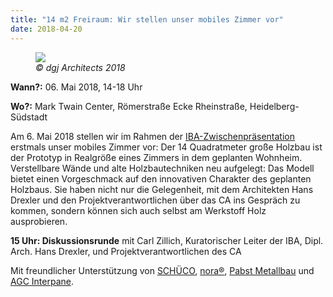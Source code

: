 ```yaml
---
title: "14 m2 Freiraum: Wir stellen unser mobiles Zimmer vor"
date: 2018-04-20
---
```


<figure>
    <img class="image" src="/aktuelles/demonstrator_rendering.jpg">
    <figcaption><cite>© dgj Architects 2018</cite></figcaption>
</figure>

__Wann?:__ 06. Mai 2018, 14-18 Uhr

__Wo?:__ Mark Twain Center, Römerstraße Ecke Rheinstraße, Heidelberg-Südstadt

Am 6. Mai 2018 stellen wir im Rahmen der [IBA-Zwischenpräsentation](iba.heidelberg.de/deutsch/veranstaltungen/kalender/iba_projekt-012-collegium-academicum-14-m-freiraum.html) erstmals unser mobiles Zimmer vor: Der 14 Quadratmeter große Holzbau ist der Prototyp in Realgröße eines Zimmers in dem geplanten Wohnheim. Verstellbare Wände und alte Holzbautechniken neu aufgelegt: Das Modell bietet einen Vorgeschmack auf den innovativen Charakter des geplanten Holzbaus. Sie haben nicht nur die Gelegenheit, mit dem Architekten Hans Drexler und den Projektverantwortlichen über das CA ins Gespräch zu kommen, sondern können sich auch selbst am Werkstoff Holz ausprobieren.

__15 Uhr: Diskussionsrunde__ mit Carl Zillich, Kuratorischer Leiter der IBA, Dipl. Arch. Hans Drexler, und Projektverantwortlichen des CA

Mit freundlicher Unterstützung von [SCHÜCO](https://www.schueco.com), [nora®](https://www.nora.com/deutschland/de), [Pabst Metallbau](https://www.pabst-metallbau.de) und [AGC Interpane](http://www.interpane.com/).